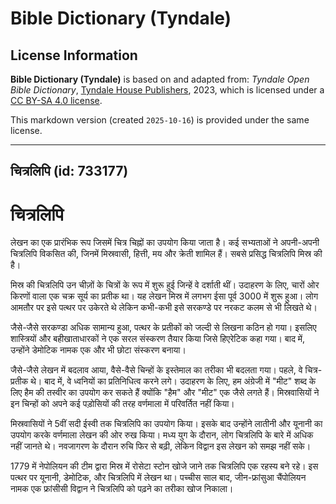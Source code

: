 # Bible Dictionary (Tyndale)

## License Information

**Bible Dictionary (Tyndale)** is based on and adapted from: _Tyndale Open Bible Dictionary_, [Tyndale House Publishers](https://tyndaleopenresources.com/), 2023, which is licensed under a [CC BY-SA 4.0 license](https://creativecommons.org/licenses/by-sa/4.0/legalcode.en).

This markdown version (created `2025-10-16`) is provided under the same license.



--------------------------------

## चित्रलिपि (id: 733177)

चित्रलिपि
=========

लेखन का एक प्रारंभिक रूप जिसमें चित्र चिह्नों का उपयोग किया जाता है। कई सभ्यताओं ने अपनी\-अपनी चित्रलिपि विकसित की, जिनमें मिस्रवासी, हित्ती, मय और क्रेती शामिल हैं। सबसे प्रसिद्ध चित्रलिपि मिस्र की है।

मिस्र की चित्रलिपि उन चीज़ों के चित्रों के रूप में शुरू हुई जिन्हें वे दर्शाती थीं। उदाहरण के लिए, चारों ओर किरणों वाला एक चक्र सूर्य का प्रतीक था। यह लेखन मिस्र में लगभग ईसा पूर्व 3000 में शुरू हुआ। लोग आमतौर पर इसे पत्थर पर उकेरते थे लेकिन कभी\-कभी इसे सरकण्डे पर नरकट कलम से भी लिखते थे।

जैसे\-जैसे सरकण्डा अधिक सामान्य हुआ, पत्थर के प्रतीकों को जल्दी से लिखना कठिन हो गया। इसलिए शास्त्रियों और बहीखाताधारकों ने एक सरल संस्करण तैयार किया जिसे हिएरेटिक कहा गया। बाद में, उन्होंने डेमोटिक नामक एक और भी छोटा संस्करण बनाया।

जैसे\-जैसे लेखन में बदलाव आया, वैसे\-वैसे चिन्हों के इस्तेमाल का तरीका भी बदलता गया। पहले, वे चित्र\-प्रतीक थे। बाद में, वे ध्वनियों का प्रतिनिधित्व करने लगे। उदाहरण के लिए, हम अंग्रेजी में "मीट" शब्द के लिए हैम की तस्वीर का उपयोग कर सकते हैं क्योंकि "हैम" और "मीट" एक जैसे लगते हैं। मिस्रवासियों ने इन चिन्हों को अपने कई पड़ोसियों की तरह वर्णमाला में परिवर्तित नहीं किया।

मिस्रवासियों ने 5वीं सदी ईस्वी तक चित्रलिपि का उपयोग किया। इसके बाद उन्होंने लातीनी और यूनानी का उपयोग करके वर्णमाला लेखन की ओर रुख किया। मध्य युग के दौरान, लोग चित्रलिपि के बारे में अधिक नहीं जानते थे। नवजागरण के दौरान रुचि फिर से बढ़ी, लेकिन विद्वान इस लेखन को समझ नहीं सके।

1779 में नेपोलियन की टीम द्वारा मिस्र में रोसेटा स्टोन खोजे जाने तक चित्रलिपि एक रहस्य बने रहे। इस पत्थर पर यूनानी, डेमोटिक, और चित्रलिपि में लेखन था। पच्चीस साल बाद, जीन\-फ्रांसुआ चैंपोलियन नामक एक फ्रांसीसी विद्वान ने चित्रलिपि को पढ़ने का तरीका खोज निकाला।


